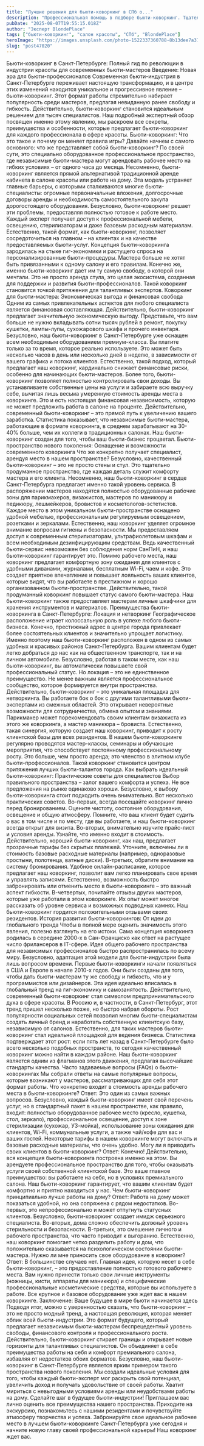 ```yaml
---
title: "Лучшие решения для бьюти-коворкинг в СПб о..."
description: "Профессиональная помощь в подборе бьюти-коворкинг. Тщательный анализ критериев и требований. Доверьте выбор опытным специалистам нашего салона. Эксклюзивные пред..."
pubDate: "2025-08-07T19:55:15.018Z"
author: "Эксперт BlondePlace"
tags: ["бьюти-коворкинг", "салон красоты", "СПб", "BlondePlace"]
heroImage: "https://images.unsplash.com/photo-1522337360788-8b13dee7a37e?q=80&w=800&auto=format&fit=crop"
slug: "post47020"
---
```


Бьюти-коворкинг в Санкт-Петербурге: Полный гид по революции в индустрии красоты для современных бьюти-мастеров Введение: Новая эра для бьюти-профессионалов Современная бьюти-индустрия в Санкт-Петербурге переживает настоящую трансформацию, и в центре этих изменений находится уникальное и прогрессивное явление – бьюти-коворкинг. Этот формат работы стремительно набирает популярность среди мастеров, предлагая невиданную ранее свободу и гибкость. Действительно, бьюти-коворкинг становится идеальным решением для тысяч специалистов. Наш подробный экспертный обзор посвящен именно этому явлению, мы раскроем все секреты, преимущества и особенности, которые предлагает бьюти-коворкинг для каждого профессионала в сфере красоты. Бьюти-коворкинг: Что это такое и почему он меняет правила игры? Давайте начнем с самого основного: что же представляет собой бьюти-коворкинг? По своей сути, это специально оборудованное профессиональное пространство, где независимые бьюти-мастера могут арендовать рабочее место на гибких условиях – от одного часа до месяца. Несомненно, бьюти-коворкинг является прямой альтернативой традиционной аренде кабинета в салоне красоты или работе на дому. Эта модель устраняет главные барьеры, с которыми сталкиваются многие бьюти-специалисты: огромные первоначальные вложения, долгосрочные договоры аренды и необходимость самостоятельного закупа дорогостоящего оборудования. Безусловно, бьюти-коворкинг решает эти проблемы, предоставляя полностью готовое к работе место. Каждый эксперт получает доступ к профессиональной мебели, освещению, стерилизаторам и даже базовым расходным материалам. Естественно, такой формат, как бьюти-коворкинг, позволяет сосредоточиться на главном – на клиентах и на качестве предоставляемых бьюти-услуг. Концепция бьюти-коворкинга зародилась на стыке гиг-экономики и растущего спроса на персонализированные бьюти-процедуры. Мастера больше не хотят быть привязанными к одному салону и его правилам. Конечно же, именно бьюти-коворкинг дает им ту самую свободу, о которой они мечтали. Это не просто аренда стула, это целая экосистема, созданная для поддержки и развития бьюти-профессионалов. Такой коворкинг становится точкой притяжения для талантливых экспертов. Коворкинг для бьюти-мастера: Экономическая выгода и финансовая свобода Одним из самых привлекательных аспектов для любого специалиста является финансовая составляющая. Действительно, бьюти-коворкинг предлагает значительную экономическую выгоду. Представьте, что вам больше не нужно вкладывать сотни тысяч рублей в ремонт, покупку кушетки, лампы-лупы, сухожарового шкафа и прочего инвентаря. Безусловно, наш бьюти-коворкинг в Санкт-Петербурге уже оснащен всем необходимым оборудованием премиум-класса. Вы платите только за то время, которое реально используете. Это может быть несколько часов в день или несколько дней в неделю, в зависимости от вашего графика и потока клиентов. Естественно, такой подход, который предлагает наш коворкинг, кардинально снижает финансовые риски, особенно для начинающих бьюти-мастеров. Более того, бьюти-коворкинг позволяет полностью контролировать свои доходы. Вы устанавливаете собственные цены на услуги и забираете всю выручку себе, вычитая лишь весьма умеренную стоимость аренды места в коворкинге. Это и есть настоящая финансовая независимость, которую не может предложить работа в салоне на проценте. Действительно, современный бьюти-коворкинг – это прямой путь к увеличению вашего заработка. Статистика показывает, что независимые бьюти-мастера, работающие в формате коворкинга, в среднем зарабатывают на 30-40% больше, чем их коллеги в традиционных салонах. Наш бьюти-коворкинг создан для того, чтобы ваш бьюти-бизнес процветал. Бьюти-пространство нового поколения: Оснащение и возможности современного коворкинга Что же конкретно получает специалист, арендуя место в нашем пространстве? Безусловно, качественный бьюти-коворкинг – это не просто стены и стул. Это тщательно продуманное пространство, где каждая деталь служит комфорту мастера и его клиента. Несомненно, наш бьюти-коворкинг в сердце Санкт-Петербурга предлагает именно такой уровень сервиса. В распоряжении мастеров находятся полностью оборудованные рабочие зоны для парикмахеров, визажистов, мастеров по маникюру и педикюру, лешмейкеров, бровистов и косметологов-эстетистов. Каждое место в этом уникальном бьюти-пространстве оснащено удобной мебелью, профессиональным регулируемым освещением, розетками и зеркалами. Естественно, наш коворкинг уделяет огромное внимание вопросам гигиены и безопасности. Мы предоставляем доступ к современным стерилизаторам, ультрафиолетовым шкафам и всем необходимым дезинфицирующим средствам. Ведь качественный бьюти-сервис невозможен без соблюдения норм СанПиН, и наш бьюти-коворкинг гарантирует это. Помимо рабочего места, наш коворкинг предлагает комфортную зону ожидания для клиентов с удобными диванами, журналами, бесплатным Wi-Fi, чаем и кофе. Это создает приятное впечатление и повышает лояльность ваших клиентов, которые видят, что вы работаете в престижном и хорошо организованном бьюти-пространстве. Действительно, такой продуманный коворкинг повышает статус самого бьюти-мастера. Наш бьюти-коворкинг также предоставляет мастерам личные шкафчики для хранения инструментов и материалов. Преимущества бьюти-коворкинга в Санкт-Петербурге: Локация и нетворкинг Географическое расположение играет колоссальную роль в успехе любого бьюти-бизнеса. Конечно, престижный адрес в центре города привлекает более состоятельных клиентов и значительно упрощает логистику. Именно поэтому наш бьюти-коворкинг расположен в одном из самых удобных и красивых районов Санкт-Петербурга. Вашим клиентам будет легко добраться до нас как на общественном транспорте, так и на личном автомобиле. Безусловно, работая в таком месте, как наш бьюти-коворкинг, вы автоматически повышаете свой профессиональный статус. Но локация – это не единственное преимущество. Не менее важным является профессиональное сообщество, которое формируется внутри пространства. Действительно, бьюти-коворкинг – это уникальная площадка для нетворкинга. Вы работаете бок о бок с другими талантливыми бьюти-экспертами из смежных областей. Это открывает невероятные возможности для сотрудничества, обмена опытом и знаниями. Парикмахер может порекомендовать своим клиентам визажиста из этого же коворкинга, а мастер маникюра – бровиста. Естественно, такая синергия, которую создает наш коворкинг, приводит к росту клиентской базы для всех резидентов. В нашем бьюти-коворкинге регулярно проводятся мастер-классы, семинары и обучающие мероприятия, что способствует постоянному профессиональному росту. Это больше, чем просто аренда; это членство в элитном клубе бьюти-профессионалов. Такой коворкинг становится центром притяжения лучших бьюти-талантов города. Как выбрать идеальный бьюти-коворкинг: Практические советы для специалистов Выбор правильного пространства – залог вашего комфорта и успеха. Не все предложения на рынке одинаково хороши. Безусловно, к выбору бьюти-коворкинга стоит подходить очень внимательно. Вот несколько практических советов. Во-первых, всегда посещайте коворкинг лично перед бронированием. Оцените чистоту, состояние оборудования, освещение и общую атмосферу. Помните, что ваш клиент будет судить о вас в том числе и по месту, где вы работаете, и наш бьюти-коворкинг всегда открыт для визита. Во-вторых, внимательно изучите прайс-лист и условия аренды. Узнайте, что именно входит в стоимость. Действительно, хороший бьюти-коворкинг, как наш, предлагает прозрачные тарифы без скрытых платежей. Уточните, включены ли в стоимость базовые расходные материалы (например, одноразовые простыни, полотенца, ватные диски). В-третьих, обратите внимание на систему бронирования. Удобное онлайн-расписание, которое предлагает наш коворкинг, позволит вам легко планировать свое время и управлять записями. Естественно, возможность быстро забронировать или отменить место в бьюти-коворкинге – это важный аспект гибкости. В-четвертых, почитайте отзывы других мастеров, которые уже работали в этом коворкинге. Их опыт может многое рассказать об уровне сервиса и возможных подводных камнях. Наш бьюти-коворкинг гордится положительными отзывами своих резидентов. История развития бьюти-коворкингов: От идеи до глобального тренда Чтобы в полной мере оценить значимость этого явления, полезно взглянуть на его истоки. Сама концепция коворкинга родилась в середине 2000-х в Сан-Франциско как ответ на растущее число фрилансеров в IT-сфере. Идея общего рабочего пространства для независимых профессионалов быстро распространилась по всему миру. Безусловно, адаптация этой модели для бьюти-индустрии была лишь вопросом времени. Первые бьюти-коворкинги начали появляться в США и Европе в начале 2010-х годов. Они были созданы для того, чтобы дать бьюти-мастерам ту же свободу и гибкость, что и у программистов или дизайнеров. Эта идея идеально вписалась в глобальный тренд на гиг-экономику и самозанятость. Действительно, современный бьюти-коворкинг стал символом предпринимательского духа в сфере красоты. В Россию и, в частности, в Санкт-Петербург, этот тренд пришел несколько позже, но быстро набрал обороты. Рост популярности социальных сетей позволил многим бьюти-специалистам создать личный бренд и наработать собственную клиентскую базу, независимую от салонов. Естественно, для таких мастеров бьюти-коворкинг стал идеальной площадкой для ведения бизнеса. Статистика подтверждает этот рост: если пять лет назад в Санкт-Петербурге было всего несколько подобных пространств, то сегодня качественный коворкинг можно найти в каждом районе. Наш бьюти-коворкинг является одним из флагманов этого движения, предлагая высочайшие стандарты качества. Часто задаваемые вопросы (FAQs) о бьюти-коворкингах Мы собрали ответы на самые популярные вопросы, которые возникают у мастеров, рассматривающих для себя этот формат работы. Что конкретно входит в стоимость аренды рабочего места в бьюти-коворкинге? Ответ: Это один из самых важных вопросов. Безусловно, каждый бьюти-коворкинг имеет свой перечень услуг, но в стандартный пакет в нашем пространстве, как правило, входит: полностью оборудованное рабочее место (кресло, кушетка, стол, зеркало), профессиональное освещение, доступ к зоне стерилизации (сухожар, УЗ-мойка), использование зоны ожидания для клиентов, Wi-Fi, коммунальные услуги, а также чай/кофе для вас и ваших гостей. Некоторые тарифы в нашем коворкинге могут включать и базовые расходные материалы, что очень удобно. Могу ли я приводить своих клиентов в бьюти-коворкинг? Ответ: Конечно! Действительно, вся концепция бьюти-коворкинга построена именно на этом. Вы арендуете профессиональное пространство для того, чтобы оказывать услуги своей собственной клиентской базе. Это ваше главное преимущество: вы работаете на себя, но в условиях премиального салона. Наш бьюти-коворкинг гарантирует, что вашим клиентам будет комфортно и приятно находиться у нас. Чем бьюти-коворкинг принципиально лучше работы на дому? Ответ: Работа на дому может показаться удобной, но она сопряжена с рядом недостатков. Во-первых, это непрофессионально и может отпугнуть статусных клиентов. Безусловно, бьюти-коворкинг создает имидж серьезного специалиста. Во-вторых, дома сложно обеспечить должный уровень стерильности и безопасности. В-третьих, это смешение личного и рабочего пространства, что часто приводит к выгоранию. Естественно, наш коворкинг помогает четко разделить работу и дом, что положительно сказывается на психологическом состоянии бьюти-мастера. Нужно ли мне приносить свое оборудование в коворкинг? Ответ: В большинстве случаев нет. Главная идея, которую несет в себе бьюти-коворкинг, – это предоставление полностью готового рабочего места. Вам нужно принести только свои личные инструменты (ножницы, кисти, аппараты для маникюра) и специфические профессиональные косметические средства, которые вы используете в работе. Все крупное и базовое оборудование уже ждет вас в нашем коворкинге. Заключение: Ваше будущее в мире бьюти начинается здесь Подводя итог, можно с уверенностью сказать, что бьюти-коворкинг – это не просто модный тренд, а настоящая революция, которая меняет облик всей бьюти-индустрии. Это формат будущего, который предлагает независимым бьюти-мастерам беспрецедентный уровень свободы, финансового контроля и профессионального роста. Действительно, бьюти-коворкинг стирает границы и открывает новые горизонты для талантливых специалистов. Он объединяет в себе преимущества работы на себя и комфорт премиального салона, избавляя от недостатков обоих форматов. Безусловно, наш бьюти-коворкинг в Санкт-Петербурге является ярким примером такого пространства нового поколения. Мы создали идеальные условия для того, чтобы каждый бьюти-эксперт мог раскрыть свой потенциал, увеличить доход и получать удовольствие от своей работы. Хватит мириться с невыгодными условиями аренды или неудобствами работы на дому. Сделайте шаг в будущее бьюти-индустрии! Приглашаем вас лично оценить все преимущества нашего пространства. Приходите на экскурсию, познакомьтесь с нашими резидентами и почувствуйте атмосферу творчества и успеха. Забронируйте свое идеальное рабочее место в лучшем бьюти-коворкинге Санкт-Петербурга уже сегодня и начните новую главу своей профессиональной карьеры! Наш коворкинг ждет вас.